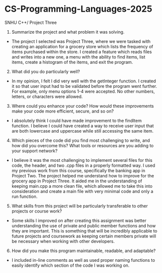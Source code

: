 # CS-Programming-Languages-2025
SNHU C++/ Project Three
1. Summarize the project and what problem it was solving.
  * The project I selected was Project Three, where we were tasked with creating an application for a grocery store which lists the frequency of items purchased within the store. I created a feature which reads files and writes into a new one, a menu with the ability to find items, list items, create a histogram of the items, and exit the program. 
  
2. What did you do particularly well?
  * In my opinion, I felt I did very well with the getInteger function. I created it so that user input had to be validated before the program went further. For example, only menu options 1-4 were accepted. No other numbers, letters, or characters were allowed.
  
3.  Where could you enhance your code? How would these improvements make your code more efficient, secure, and so on?
  * I absolutely think I could have made improvement to the findItem function. I believe I could have created a way to receive user input that are both lowercase and uppercase while still accessing the same item.
  
4.  Which pieces of the code did you find most challenging to write, and how did you overcome this? What tools or resources are you adding to your support network?
  * I believe it was the most challenging to implement several files for this code, the header, and two .cpp files in a properly formatted way. I used my previous work from this course, specifically the banking app in Project Two. The project helped me understand how to improve for the grocery app in Project Three. It aided me in the understanding of keeping main.cpp a more clean file, which allowed me to take this into consideration and create a main file with very minimal code and only a run function.
  
5. What skills from this project will be particularly transferable to other projects or course work?
  * Some skills I improved on after creating this assignment was better understanding the use of private and public member functions and how they are important. This is something that will be incredibly applicable to future projects and coursework as keeping certain members private will be necessary when working with other developers. 
  
6. How did you make this program maintainable, readable, and adaptable?
  * I included in-line comments as well as used proper naming functions to easily identify which section of the code I was working on.
